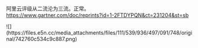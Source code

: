 <p>阿里云评级从二流沦为三流。正常。<br /><a href="https://www.gartner.com/doc/reprints?id=1-2FTDYPQN&amp;ct=231204&amp;st=sb" target="_blank" rel="nofollow noopener" translate="no"><span class="invisible">https://www.</span><span class="ellipsis">gartner.com/doc/reprints?id=1-</span><span class="invisible">2FTDYPQN&amp;ct=231204&amp;st=sb</span></a></p>
![](https://files.e5n.cc/media_attachments/files/111/539/936/497/091/748/original/742760c534c9c887.png)